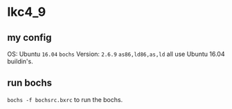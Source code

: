 # lkc4_9
 
 ## my config
 OS: Ubuntu `16.04`
 `bochs` Version: `2.6.9`
 `as86,ld86,as,ld` all use Ubuntu 16.04 buildin's.
 
 
 ## run bochs
 `bochs -f bochsrc.bxrc` to run the bochs.
 
 
 
 
